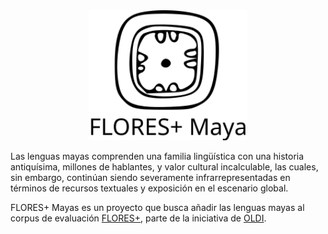 <!-- *«Un instrumento de claridad venido de la orilla del mar, donde se cuenta nuestra oscuridad»* -->

<div style="display: block; margin: auto; width: 50%">
    <img src="assets/t646v.svg" alt="FLORES+ Mayas" width="400" style="border:none; background:none"/>
</div>

Las lenguas mayas comprenden una familia lingüística con una historia antiquísima, millones de hablantes, y valor cultural incalculable, las cuales, sin embargo, continúan siendo severamente infrarrepresentadas en términos de recursos textuales y exposición en el escenario global.

FLORES+ Mayas es un proyecto que busca añadir las lenguas mayas al corpus de evaluación [FLORES+](https://huggingface.co/datasets/openlanguagedata/flores_plus), parte de la iniciativa de [OLDI](https://oldi.org/).

<!-- ¡Necesitamos colaboradores!

Si eres hablante de alguna lengua maya, y te sientes capaz de traducir entre el español y tu idioma, [nos encantaría que entraras en contacto con nosotros](colaborar.md). Necesitamos generar recursos para producir sistemas de traducción automática de calidad.

El proyecto es parte de los esfuerzos del equipo de investigación [Transducens](https://transducens.dlsi.ua.es/) del [Departamento de Lenguajes y Sistemas Informáticos](https://transducens.dlsi.ua.es/) (DLSI) de la Universidad de Alicante.
-->
